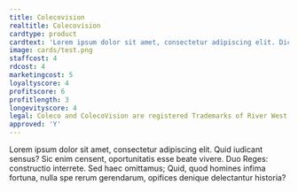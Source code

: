 ```yaml
---
title: Colecovision
realtitle: Colecovision
cardtype: product
cardtext: 'Lorem ipsum dolor sit amet, consectetur adipiscing elit. Dicimus aliquem hilare vivere; Duae sunt enim res quoque, ne tu verba solum putes.'
image: cards/test.png
staffcost: 4
rdcost: 4
marketingcost: 5
loyaltyscore: 4
profitscore: 6
profitlength: 3
longevityscore: 4
legal: Coleco and ColecoVision are registered Trademarks of River West Brands LLC
approved: 'Y'
---
```


Lorem ipsum dolor sit amet, consectetur adipiscing elit. Quid iudicant sensus? Sic enim censent, oportunitatis esse beate vivere. Duo Reges: constructio interrete. Sed haec omittamus; Quid, quod homines infima fortuna, nulla spe rerum gerendarum, opifices denique delectantur historia?
